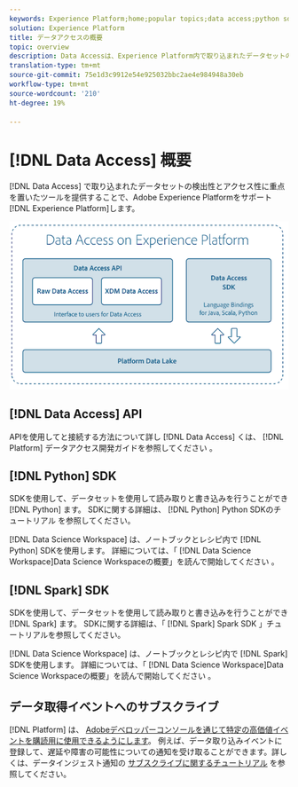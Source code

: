 ```yaml
---
keywords: Experience Platform;home;popular topics;data access;python sdk;spark sdk;data access api
solution: Experience Platform
title: データアクセスの概要
topic: overview
description: Data Accessは、Experience Platform内で取り込まれたデータセットの検出性とアクセス性に重点を置いたツールをユーザーに提供することで、Adobe Experience Platformをサポートします。
translation-type: tm+mt
source-git-commit: 75e1d3c9912e54e925032bbc2ae4e984948a30eb
workflow-type: tm+mt
source-wordcount: '210'
ht-degree: 19%

---
```



# [!DNL Data Access] 概要

[!DNL Data Access] で取り込まれたデータセットの検出性とアクセス性に重点を置いたツールを提供することで、Adobe Experience Platformをサポート [!DNL Experience Platform]します。

![Experience Platform でのデータアクセス](images/Data_Access_Experience_Platform.png)

## [!DNL Data Access] API

APIを使用してと接続する方法について詳し [!DNL Data Access] くは、 [!DNL Platform] データアクセス開発ガイドを参照してください [](api.md)。

## [!DNL Python] SDK

SDKを使用して、データセットを使用して読み取りと書き込みを行うことができ [!DNL Python] ます。 SDKに関する詳細は、 [!DNL Python] Python SDKのチュートリアル [](./tutorials/python-sdk.md)を参照してください。

[!DNL Data Science Workspace] は、ノートブックとレシピ内で [!DNL Python] SDKを使用します。 詳細については、「 [!DNL Data Science Workspace]Data Science Workspaceの概要」を読んで開始してください [](../data-science-workspace/home.md)。

## [!DNL Spark] SDK

SDKを使用して、データセットを使用して読み取りと書き込みを行うことができ [!DNL Spark] ます。 SDKに関する詳細は、「 [!DNL Spark] Spark SDK [](./tutorials/spark-sdk.md)」チュートリアルを参照してください。

[!DNL Data Science Workspace] は、ノートブックとレシピ内で [!DNL Spark] SDKを使用します。 詳細については、「 [!DNL Data Science Workspace]Data Science Workspaceの概要」を読んで開始してください [](../data-science-workspace/home.md)。

## データ取得イベントへのサブスクライブ

[!DNL Platform] は、 [Adobeデベロッパーコンソールを通じて特定の高価値イベントを購読用に使用できるようにします](https://www.adobe.com/go/devs_console_ui)。 例えば、データ取り込みイベントに登録して、遅延や障害の可能性についての通知を受け取ることができます。詳しくは、データインジェスト通知の [サブスクライブに関するチュートリアル](../ingestion/quality/subscribe-events.md) を参照してください。